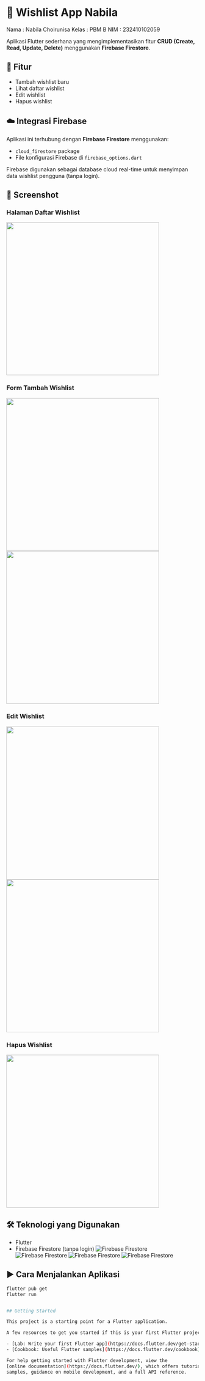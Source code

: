# 📌 Wishlist App Nabila

Nama    : Nabila Choirunisa
Kelas   : PBM B
NIM     : 232410102059

Aplikasi Flutter sederhana yang mengimplementasikan fitur **CRUD (Create, Read, Update, Delete)** menggunakan **Firebase Firestore**.

## 🔧 Fitur
- Tambah wishlist baru
- Lihat daftar wishlist
- Edit wishlist
- Hapus wishlist

## ☁️ Integrasi Firebase

Aplikasi ini terhubung dengan **Firebase Firestore** menggunakan:
- `cloud_firestore` package
- File konfigurasi Firebase di `firebase_options.dart`

Firebase digunakan sebagai database cloud real-time untuk menyimpan data wishlist pengguna (tanpa login).

## 📸 Screenshot

### Halaman Daftar Wishlist
<img src="Documentation/list.jpeg" width="400"/>

### Form Tambah Wishlist
<img src="Documentation/tambah%20data.png" width="400"/>
<img src="Documentation/lihat%20hasil%20tambah%20data.png" width="400"/>

### Edit Wishlist
<img src="Documentation/edit.png" width="400"/>
<img src="Documentation/bukti%20edit.png" width="400"/>

### Hapus Wishlist
<img src="Documentation/berhasil%20hapus.png" width="400"/>


## 🛠️ Teknologi yang Digunakan
- Flutter
- Firebase Firestore (tanpa login)
![Firebase Firestore](Documentation/firebase1.png)
![Firebase Firestore](Documentation/firebase2.png)
![Firebase Firestore](Documentation/firebase3.png)
![Firebase Firestore](Documentation/firebase4.png)

## ▶️ Cara Menjalankan Aplikasi

```bash
flutter pub get
flutter run


## Getting Started

This project is a starting point for a Flutter application.

A few resources to get you started if this is your first Flutter project:

- [Lab: Write your first Flutter app](https://docs.flutter.dev/get-started/codelab)
- [Cookbook: Useful Flutter samples](https://docs.flutter.dev/cookbook)

For help getting started with Flutter development, view the
[online documentation](https://docs.flutter.dev/), which offers tutorials,
samples, guidance on mobile development, and a full API reference.

